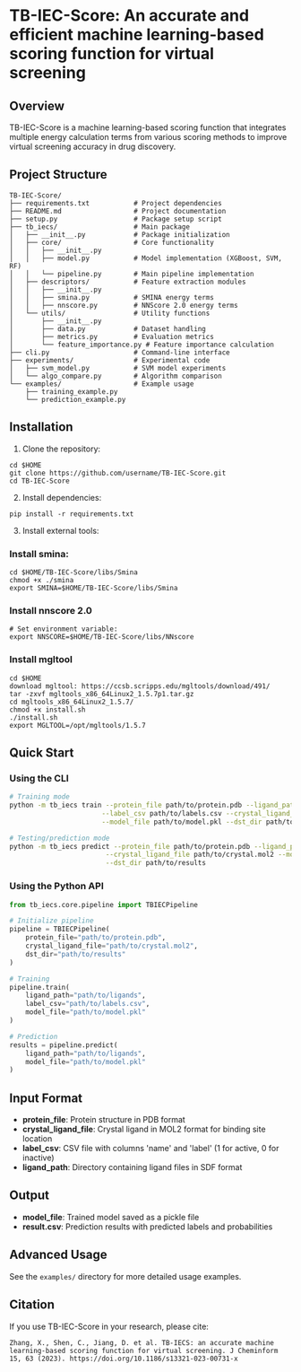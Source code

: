 # TB-IEC-Score: An accurate and efficient machine learning-based scoring function for virtual screening

## Overview
TB-IEC-Score is a machine learning-based scoring function that integrates multiple energy calculation terms from various scoring methods to improve virtual screening accuracy in drug discovery.

## Project Structure
```
TB-IEC-Score/
├── requirements.txt           # Project dependencies
├── README.md                  # Project documentation
├── setup.py                   # Package setup script
├── tb_iecs/                   # Main package
│   ├── __init__.py            # Package initialization
│   ├── core/                  # Core functionality
│   │   ├── __init__.py
│   │   ├── model.py           # Model implementation (XGBoost, SVM, RF)
│   │   └── pipeline.py        # Main pipeline implementation
│   ├── descriptors/           # Feature extraction modules
│   │   ├── __init__.py
│   │   ├── smina.py           # SMINA energy terms
│   │   ├── nnscore.py         # NNScore 2.0 energy terms
│   └── utils/                 # Utility functions
│       ├── __init__.py
│       ├── data.py            # Dataset handling
│       ├── metrics.py         # Evaluation metrics
│       └── feature_importance.py # Feature importance calculation
├── cli.py                     # Command-line interface
├── experiments/               # Experimental code
│   ├── svm_model.py           # SVM model experiments
│   └── algo_compare.py        # Algorithm comparison
└── examples/                  # Example usage
    ├── training_example.py
    └── prediction_example.py
```

## Installation
1. Clone the repository:
```
cd $HOME
git clone https://github.com/username/TB-IEC-Score.git
cd TB-IEC-Score
```

2. Install dependencies:
```
pip install -r requirements.txt
```

3. Install external tools:

### Install smina:
```
cd $HOME/TB-IEC-Score/libs/Smina
chmod +x ./smina
export SMINA=$HOME/TB-IEC-Score/libs/Smina
```

### Install nnscore 2.0
```
# Set environment variable: 
export NNSCORE=$HOME/TB-IEC-Score/libs/NNscore
```

### Install mgltool
```
cd $HOME
download mgltool: https://ccsb.scripps.edu/mgltools/download/491/
tar -zxvf mgltools_x86_64Linux2_1.5.7p1.tar.gz
cd mgltools_x86_64Linux2_1.5.7/
chmod +x install.sh
./install.sh
export MGLTOOL=/opt/mgltools/1.5.7
```


## Quick Start

### Using the CLI

```bash
# Training mode
python -m tb_iecs train --protein_file path/to/protein.pdb --ligand_path path/to/ligands \
                       --label_csv path/to/labels.csv --crystal_ligand_file path/to/crystal.mol2 \
                       --model_file path/to/model.pkl --dst_dir path/to/results

# Testing/prediction mode
python -m tb_iecs predict --protein_file path/to/protein.pdb --ligand_path path/to/ligands \
                        --crystal_ligand_file path/to/crystal.mol2 --model_file path/to/model.pkl \
                        --dst_dir path/to/results
```

### Using the Python API

```python
from tb_iecs.core.pipeline import TBIECPipeline

# Initialize pipeline
pipeline = TBIECPipeline(
    protein_file="path/to/protein.pdb",
    crystal_ligand_file="path/to/crystal.mol2",
    dst_dir="path/to/results"
)

# Training
pipeline.train(
    ligand_path="path/to/ligands",
    label_csv="path/to/labels.csv",
    model_file="path/to/model.pkl"
)

# Prediction
results = pipeline.predict(
    ligand_path="path/to/ligands",
    model_file="path/to/model.pkl"
)
```

## Input Format

- **protein_file**: Protein structure in PDB format
- **crystal_ligand_file**: Crystal ligand in MOL2 format for binding site location
- **label_csv**: CSV file with columns 'name' and 'label' (1 for active, 0 for inactive)
- **ligand_path**: Directory containing ligand files in SDF format

## Output

- **model_file**: Trained model saved as a pickle file
- **result.csv**: Prediction results with predicted labels and probabilities

## Advanced Usage

See the `examples/` directory for more detailed usage examples.

## Citation

If you use TB-IEC-Score in your research, please cite:
```
Zhang, X., Shen, C., Jiang, D. et al. TB-IECS: an accurate machine learning-based scoring function for virtual screening. J Cheminform 15, 63 (2023). https://doi.org/10.1186/s13321-023-00731-x
```
